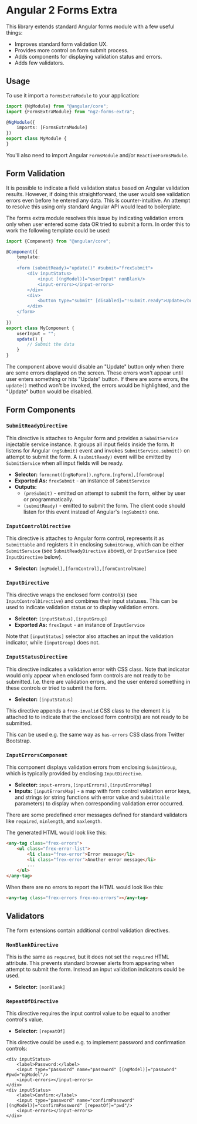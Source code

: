 Angular 2 Forms Extra
=====================

This library extends standard Angular forms module with a few useful things:
 
- Improves standard form validation UX.
- Provides more control on form submit process.
- Adds components for displaying validation status and errors.
- Adds few validators.


Usage
-----

To use it import a `FormsExtraModule` to your application:
```typescript
import {NgModule} from "@angular/core";
import {FormsExtraModule} from "ng2-forms-extra";

@NgModule({
    imports: [FormsExtraModule]
})
export class MyModule {
}
```
You'll also need to import Angular `FormsModule` and/or `ReactiveFormsModule`.


Form Validation
---------------

It is possible to indicate a field validation status based on Angular validation results. However, if doing this
straightforward, the user would see validation errors even before he entered any data. This is counter-intuitive.
An attempt to resolve this using only standard Angular API would lead to boilerplate.
 
The forms extra module resolves this issue by indicating validation errors only when user entered some data OR tried
to submit a form. In order this to work the following template could be used:
```typescript
import {Component} from "@angular/core";

@Component({
    template:
    `
    <form (submitReady)="update()" #submit="frexSubmit">
        <div inputStatus>
            <input [(ngModel)]="userInput" nonBlank/>
            <input-errors></input-errors>
        </div>
        <div>
            <button type="submit" [disabled]="!submit.ready">Update</button>
        </div>
    </form>
    `
})
export class MyComponent {
    userInput = "";
    update() {
        // Submit the data
    }
} 
```
The component above would disable an "Update" button only when there are some errors displayed on the screen.
These errors won't appear until user enters something or hits "Update" button. If there are some errors, the `update()`
method won't be invoked, the errors would be highlighted, and the "Update" button would be disabled.


Form Components
---------------

### `SubmitReadyDirective`

This directive is attaches to Angular form and provides a `SubmitService` injectable service instance. It groups
all input fields inside the form. It listens for Angular `(ngSubmit)` event and invokes `SubmitService.submit()`
on attempt to submit the form. A `(submitReady)` event will be emitted by `SubmitService` when all input fields
will be ready.

- **Selector:** `form:not([ngNoForm]),ngForm,[ngForm],[formGroup]`
- **Exported As:** `frexSubmit` - an instance of `SubmitService`
- **Outputs:**
   - `(preSubmit)` - emitted on attempt to submit the form, either by user or programmatically.
   - `(submitReady)` - emitted to submit the form. The client code should listen for this event instead of
     Angular's `(ngSubmit)` one.


### `InputControlDirective`

This directive is attaches to Angular form control, represents it as `Submittable` and registers it in enclosing
`SubmitGroup`, which can be either `SubmitService` (see `SubmitReadyDirective` above), or `InputService`
(see `InputDirective` below).

- **Selector:** `[ngModel],[formControl],[formControlName]`


### `InputDirective`

This directive wraps the enclosed form control(s) (see `InputControlDirective`) and combines their input statuses.
This can be used to indicate validation status or to display validation errors.

- **Selector:** `[inputStatus],[inputGroup]`
- **Exported As:** `frexInput` - an instance of `InputService`

Note that `[inputStatus]` selector also attaches an input the validation indicator, while `[inputGroup]` does not.


### `InputStatusDirective`

This directive indicates a validation error with CSS class. Note that indicator would only appear when enclosed form
controls are not ready to be submitted. I.e. there are validation errors, and the user entered something in these
controls or tried to submit the form.
   
- **Selector:** `[inputStatus]`

This directive appends a `frex-invalid` CSS class to the element it is attached to to indicate that the enclosed form
control(s) are not ready to be submitted.

This can be used e.g. the same way as `has-errors` CSS class from Twitter Bootstrap.


### `InputErrorsComponent`

This component displays validation errors from enclosing `SubmitGroup`, which is typically provided by enclosing
`InputDirective`.

- **Selector:** `input-errors,[inputErrors],[inputErrorsMap]`
- **Inputs:** `[inputErrorsMap]` - a map with form control validation error keys, and strings (or string functions with
  error value and `Submittable` parameters) to display when corresponding validation error occurred.

There are some predefined error messages defined for standard validators like `required`, `minlength`, and `maxlength`.

The generated HTML would look like this:
```HTML
<any-tag class="frex-errors">
    <ul class="frex-error-list">
        <li class="frex-error">Error message</li>
        <li class="frex-error">Another error message</li>
        ...
    </ul>
</any-tag>
```

When there are no errors to report the HTML would look like this:
```HTML
<any-tag class="frex-errors frex-no-errors"></any-tag>
```


Validators
----------

The form extensions contain additional control validation directives.
 
### `NonBlankDirective`

This is the same as `required`, but it does not set the `required` HTML attribute. This prevents standard browser alerts
from appearing when attempt to submit the form. Instead an input validation indicators could be used.

- **Selector:** `[nonBlank]`


### `RepeatOfDirective`

This directive requires the input control value to be equal to another control's value.

- **Selector:** `[repeatOf]`

This directive could be used e.g. to implement password and confirmation controls:
```
<div inputStatus>
    <label>Password:</label>
    <input type="password" name="password" [(ngModel)]="password" #pwd="ngModel"/>
    <input-errors></input-errors>
</div>
<div inputStatus>
    <label>Confirm:</label>
    <input type="password" name="confirmPassword" [(ngModel)]="confirmPassword" [repeatOf]="pwd"/>
    <input-errors></input-errors>
</div>
```
